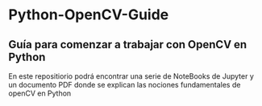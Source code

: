 # Python-OpenCV-Guide
Guía para comenzar a trabajar con OpenCV en Python
---

En este repositiorio podrá encontrar una serie de NoteBooks de Jupyter y un documento PDF donde se explican las nociones fundamentales de openCV en Python
